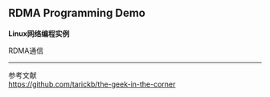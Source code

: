 ## RDMA Programming Demo

**Linux网络编程实例**

RDMA通信

-------------------
参考文献\
https://github.com/tarickb/the-geek-in-the-corner
